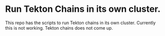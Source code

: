 # Run Tekton Chains in its own cluster.
This repo has the scripts to run Tekton chains in its own cluster.
Currently this is not working.
Tekton chains does not come up.

